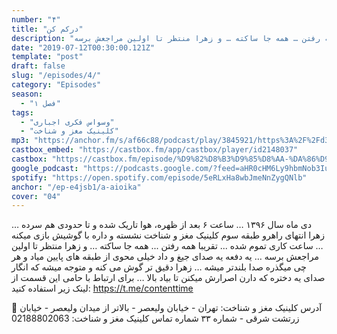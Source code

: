 ```yaml
---
number: "۴"
title: "درکم کن"
description: "دی ماه سال ۱۳۹۶ … ساعت ۶ بعد از ظهره، هوا تاریک شده و تا حدودی هم سرده … زهرا انتهای راهرو  طبقه سوم کلینیک مغز و شناخت نشسته و داره با گوشیش بازی میکنه … ساعت کاری تموم شده … تقریبا همه رفتن … همه جا ساکته … و زهرا منتظر تا اولین مراجعش برسه …"
date: "2019-07-12T00:30:00.121Z"
template: "post"
draft: false
slug: "/episodes/4/"
category: "Episodes"
season:
  - "فصل ۱"
tags:
  - "وسواس فکری اجباری"
  - "کلینیک مغز و شناخت"
mp3: "https://anchor.fm/s/af66c88/podcast/play/3845921/https%3A%2F%2Fd3ctxlq1ktw2nl.cloudfront.net%2Fproduction%2F2019-6-12%2F18679882-48000-1-d1dfefd107c34.mp3"
castbox_embed: "https://castbox.fm/app/castbox/player/id2148037"
castbox: "https://castbox.fm/episode/%D9%82%D8%B3%D9%85%D8%AA-%DA%86%D9%87%D8%A7%D8%B1%3A-%D8%AF%D8%B1%DA%A9%D9%85-%DA%A9%D9%86-id2148037-id169886787"
google_podcast: "https://podcasts.google.com/?feed=aHR0cHM6Ly9hbmNob3IuZm0vcy9hZjY2Yzg4L3BvZGNhc3QvcnNz&episode=ODZmYzU0NGEtYmJlOS01MjQ0LTkxODctMjdmMTFlMDU1ZTA4"
spotify: "https://open.spotify.com/episode/5eRLxHa8wbJmeNnZygQNlb"
anchor: "/ep-e4jsb1/a-aioika"
cover: "04"
---
```

دی ماه سال ۱۳۹۶ … ساعت ۶ بعد از ظهره، هوا تاریک شده و تا حدودی هم سرده … زهرا انتهای راهرو  طبقه سوم کلینیک مغز و شناخت نشسته و داره با گوشیش بازی میکنه … ساعت کاری تموم شده ... تقریبا همه رفتن ... همه جا ساکته … و زهرا منتظر تا اولین مراجعش برسه … یه دفعه یه صدای جیغ و داد خیلی محوی از طبقه های پایین میاد و هر چی میگذره صدا بلندتر میشه … زهرا دقیق تر گوش می کنه و متوجه میشه که انگار صدای یه دختره که دارن اصرارش میکنن تا بیاد بالا …
برای ارتباط با حامی این قسمت از لینک زیر استفاده کنید:
 https://t.me/contenttime 

 🏨 آدرس کلینیک مغز و شناخت:
تهران - خیابان ولیعصر - بالاتر از میدان ولیعصر - خیابان زرتشت شرقی - شماره ۳۳
 شماره تماس کلینیک مغز و شناخت: 02188802063